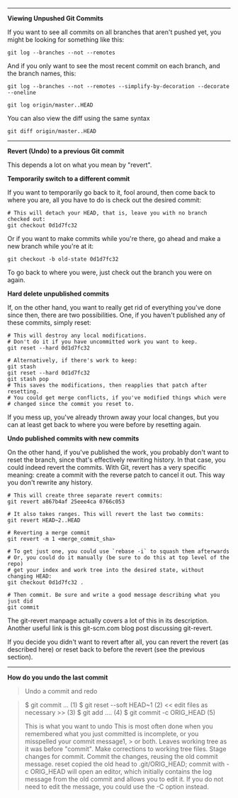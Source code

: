 
-------------------------------------

**Viewing Unpushed Git Commits**

If you want to see all commits on all branches that aren't pushed yet, you might be looking for something like this:

`git log --branches --not --remotes`

And if you only want to see the most recent commit on each branch, and the branch names, this:

`git log --branches --not --remotes --simplify-by-decoration --decorate --oneline`


`git log origin/master..HEAD`

You can also view the diff using the same syntax

`git diff origin/master..HEAD`

---------------------------------------------

**Revert (Undo) to a previous Git commit**

This depends a lot on what you mean by "revert".

**Temporarily switch to a different commit**

If you want to temporarily go back to it, fool around, then come back to where you are, 
all you have to do is check out the desired commit:

```
# This will detach your HEAD, that is, leave you with no branch checked out:
git checkout 0d1d7fc32
```

Or if you want to make commits while you're there, go ahead and make a new branch while you're at it:

`git checkout -b old-state 0d1d7fc32`

To go back to where you were, just check out the branch you were on again.

**Hard delete unpublished commits**

If, on the other hand, you want to really get rid of everything you've done since then, there are two possibilities.
One, if you haven't published any of these commits, simply reset:

```
# This will destroy any local modifications.
# Don't do it if you have uncommitted work you want to keep.
git reset --hard 0d1d7fc32

# Alternatively, if there's work to keep:
git stash
git reset --hard 0d1d7fc32
git stash pop
# This saves the modifications, then reapplies that patch after resetting.
# You could get merge conflicts, if you've modified things which were
# changed since the commit you reset to.
```

If you mess up, you've already thrown away your local changes, but you can at least get back to where you were before 
by resetting again.

**Undo published commits with new commits**

On the other hand, if you've published the work, you probably don't want to reset the branch, since that's effectively 
rewriting history. In that case, you could indeed revert the commits. With Git, revert has a very specific meaning:
create a commit with the reverse patch to cancel it out. This way you don't rewrite any history.

```
# This will create three separate revert commits:
git revert a867b4af 25eee4ca 0766c053

# It also takes ranges. This will revert the last two commits:
git revert HEAD~2..HEAD

# Reverting a merge commit
git revert -m 1 <merge_commit_sha>

# To get just one, you could use `rebase -i` to squash them afterwards
# Or, you could do it manually (be sure to do this at top level of the repo)
# get your index and work tree into the desired state, without changing HEAD:
git checkout 0d1d7fc32 .

# Then commit. Be sure and write a good message describing what you just did
git commit
```

The git-revert manpage actually covers a lot of this in its description. Another useful link is this git-scm.com blog 
post discussing git-revert.

If you decide you didn't want to revert after all, you can revert the revert (as described here) or reset back to
before the revert (see the previous section).

-------------------------------------------------------

**How do you undo the last commit**

> Undo a commit and redo

> $ git commit ...              (1)
> $ git reset --soft HEAD~1     (2)
> << edit files as necessary >> (3)
> $ git add ....                (4)
> $ git commit -c ORIG_HEAD     (5)
> 
> This is what you want to undo
> This is most often done when you remembered what you just committed is incomplete, or you misspelled your commit message1, > or both. Leaves working tree as it was before "commit".
> Make corrections to working tree files.
> Stage changes for commit.
> Commit the changes, reusing the old commit message. reset copied the old head to .git/ORIG_HEAD; commit with -c ORIG_HEAD will open an editor, which initially contains the log message from the old commit and allows you to edit it. If you do not need to edit the message, you could use the -C option instead.


